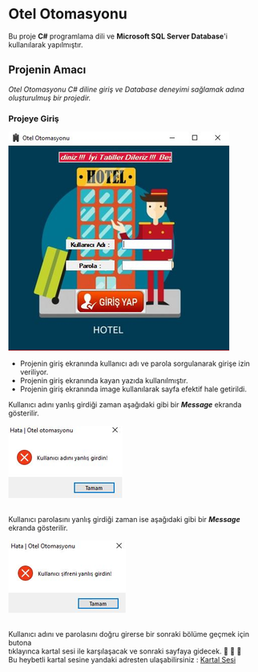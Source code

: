 # Otel Otomasyonu <br/>
Bu proje **C#** programlama dili ve **Microsoft SQL Server Database**'i kullanılarak yapılmıştır. <br/>
## Projenin Amacı <br/>
*Otel Otomasyonu C# diline giriş ve Database deneyimi sağlamak adına oluşturulmuş bir projedir.*<br/>

### Projeye Giriş <br/>

![Home](https://github.com/halilozel1903/OtelOtomasyonu/blob/master/home.JPG?raw=true) <br/>

- Projenin giriş ekranında kullanıcı adı ve parola sorgulanarak girişe izin veriliyor.<br/>
- Projenin giriş ekranında kayan yazıda kullanılmıştır.<br/>
- Projenin giriş ekranında image kullanılarak sayfa efektif hale getirildi.<br/>

Kullanıcı adını yanlış girdiği zaman aşağıdaki gibi bir ***Message*** ekranda gösterilir.<br/><br/>
![Uyarı](https://github.com/halilozel1903/OtelOtomasyonu/blob/master/uyari2.JPG?raw=true) <br/> <br/>

Kullanıcı parolasını yanlış girdiği zaman ise aşağıdaki gibi bir ***Message*** ekranda gösterilir.<br/><br/>
![Uyarı](https://github.com/halilozel1903/OtelOtomasyonu/blob/master/uyari.JPG?raw=true) <br/> <br/>

Kullanıcı adını ve parolasını doğru girerse bir sonraki bölüme geçmek için butona <br/>
tıklayınca kartal sesi ile karşılaşacak ve sonraki sayfaya gidecek. :eagle: :eagle: :eagle: <br/>
Bu heybetli kartal sesine yandaki adresten ulaşabilirsiniz :  [Kartal Sesi](https://www.kartalyuvasi.com.tr/CMSFiles/Image/kartalsesi.mp3)



